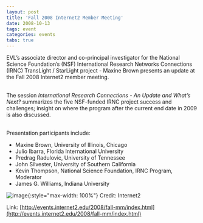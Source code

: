 ```yaml
---
layout: post
title: 'Fall 2008 Internet2 Member Meeting'
date: 2008-10-13
tags: event
categories: events
tabs: true
---
```


EVL&rsquo;s associate director and co-principal investigator for the National Science Foundation&rsquo;s (NSF) International Research Networks Connections (IRNC) TransLight / StarLight project - Maxine Brown presents an update at the Fall 2008 Internet2 member meeting.<br><br>

The session <em>International Research Connections - An Update and What&rsquo;s Next?</em> summarizes the five NSF-funded IRNC project success and challenges; insight on where the program after the current end date in 2009 is also discussed.<br><br>

Presentation participants include:<br>
<ul>
<li>Maxine Brown, University of Illinois, Chicago</li>
<li>Julio Ibarra, Florida International University</li>
<li>Predrag Radulovic, University of Tennessee</li>
<li>John Silvester, University of Southern California</li>
<li>Kevin Thompson, National Science Foundation, IRNC Program, Moderator</li>
<li>James G. Williams, Indiana University</li>
</ul>

![image](https://www.evl.uic.edu/output/originals/internet2008.jpg-srcw.jpg){:style="max-width: 100%"}
Credit: Internet2


Link: [http://events.internet2.edu/2008/fall-mm/index.html](http://events.internet2.edu/2008/fall-mm/index.html)
